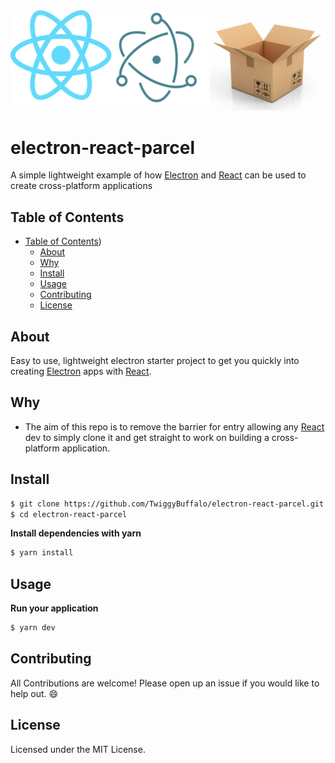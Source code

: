 <img src="src/banner.png" alt="electron-react-parcel">

# electron-react-parcel
A simple lightweight example of how [Electron](https://electronjs.org/) and [React](https://recatjs.org/) can be used to create cross-platform applications

## Table of Contents

- [Table of Contents](#table-of-contents))
  - [About](#about)
  - [Why](#why)
  - [Install](#install)
  - [Usage](#usage)
  - [Contributing](#contributing)
  - [License](#license)


## About

Easy to use, lightweight electron starter project to get you quickly into creating [Electron](https://electronjs.org/) apps with [React](https://recatjs.org/).

## Why

- The aim of this repo is to remove the barrier for entry allowing any [React](https://recatjs.org/) dev to simply clone it and get straight to work on building a cross-platform application.

## Install

```sh
$ git clone https://github.com/TwiggyBuffalo/electron-react-parcel.git
$ cd electron-react-parcel
```

**Install dependencies with yarn**

```sh
$ yarn install
```

## Usage

**Run your application**

```sh
$ yarn dev
```

## Contributing

All Contributions are welcome! Please open up an issue if you would like to help out. :smile:

## License

Licensed under the MIT License.
